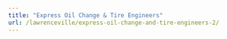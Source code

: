```yaml
---
title: "Express Oil Change & Tire Engineers"
url: /lawrenceville/express-oil-change-and-tire-engineers-2/
---
```

